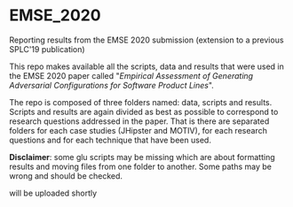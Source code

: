 # EMSE_2020
Reporting results from the EMSE 2020 submission (extension to a previous SPLC'19 publication) 

This repo makes available all the scripts, data and results that were used in the EMSE 2020 paper called "_Empirical Assessment of Generating Adversarial Configurations for Software Product Lines_".

The repo is composed of three folders named: data, scripts and results.
Scripts and results are again divided as best as possible to correspond to research questions addressed in the paper.
That is there are separated folders for each case studies (JHipster and MOTIV), for each research questions and for each technique that have been used.

__Disclaimer__: some glu scripts may be missing which are about formatting results and moving files from one folder to another. Some paths may be wrong and should be checked.

will be uploaded shortly
